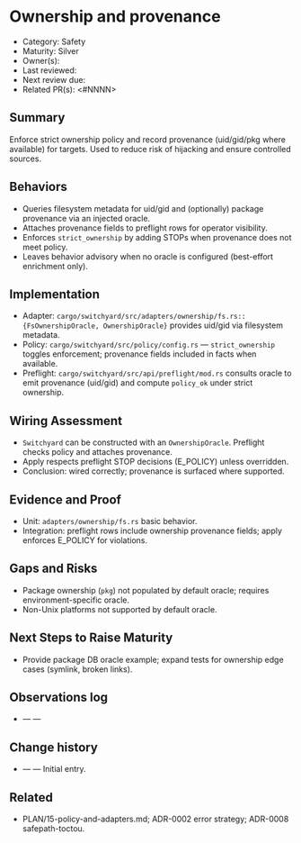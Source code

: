 # Ownership and provenance

- Category: Safety
- Maturity: Silver
- Owner(s): <owner>
- Last reviewed: <YYYY-MM-DD>
- Next review due: <YYYY-MM-DD>
- Related PR(s): <#NNNN>

## Summary

Enforce strict ownership policy and record provenance (uid/gid/pkg where available) for targets. Used to reduce risk of hijacking and ensure controlled sources.

## Behaviors

- Queries filesystem metadata for uid/gid and (optionally) package provenance via an injected oracle.
- Attaches provenance fields to preflight rows for operator visibility.
- Enforces `strict_ownership` by adding STOPs when provenance does not meet policy.
- Leaves behavior advisory when no oracle is configured (best-effort enrichment only).

## Implementation

- Adapter: `cargo/switchyard/src/adapters/ownership/fs.rs::{FsOwnershipOracle, OwnershipOracle}` provides uid/gid via filesystem metadata.
- Policy: `cargo/switchyard/src/policy/config.rs` — `strict_ownership` toggles enforcement; provenance fields included in facts when available.
- Preflight: `cargo/switchyard/src/api/preflight/mod.rs` consults oracle to emit provenance (uid/gid) and compute `policy_ok` under strict ownership.

## Wiring Assessment

- `Switchyard` can be constructed with an `OwnershipOracle`. Preflight checks policy and attaches provenance.
- Apply respects preflight STOP decisions (E_POLICY) unless overridden.
- Conclusion: wired correctly; provenance is surfaced where supported.

## Evidence and Proof

- Unit: `adapters/ownership/fs.rs` basic behavior.
- Integration: preflight rows include ownership provenance fields; apply enforces E_POLICY for violations.

## Gaps and Risks

- Package ownership (`pkg`) not populated by default oracle; requires environment-specific oracle.
- Non-Unix platforms not supported by default oracle.

## Next Steps to Raise Maturity

- Provide package DB oracle example; expand tests for ownership edge cases (symlink, broken links).

## Observations log

- <YYYY-MM-DD> — <author> — <note>

## Change history

- <YYYY-MM-DD> — <author> — Initial entry.

## Related

- PLAN/15-policy-and-adapters.md; ADR-0002 error strategy; ADR-0008 safepath-toctou.
